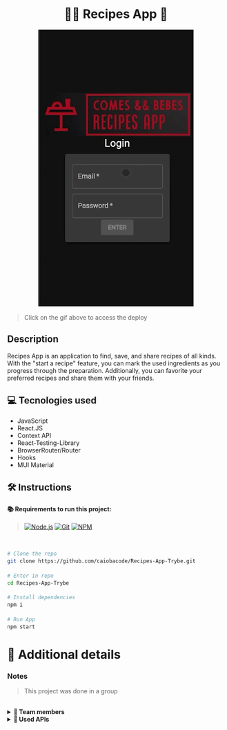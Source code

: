 <h1 align="center">👨‍🍳  Recipes App  📱</h1>

<div align="center">
<a href="https://recipes-app-trybe.vercel.app" target="_blank"><img  alt="muscle-mastery-gif" src="./recipes.gif"></a>
</div>

> Click on the gif above to access the deploy

## Description
<p>Recipes App is an application to find, save, and share recipes of all kinds. With the "start a recipe" feature, you can mark the used ingredients as you progress through the preparation. Additionally, you can favorite your preferred recipes and share them with your friends.</p>

## 💻 Tecnologies used
- JavaScript
- React.JS
- Context API
- React-Testing-Library
- BrowserRouter/Router
- Hooks
- MUI Material

## 🛠️ Instructions
#### 📚 Requirements to run this project:
> [![Node.js][Node.js]][Node.js-url]
[![Git][Git]][Git-url]
[![NPM][NPM]][NPM-url]

<br>


```bash
# Clone the repo
git clone https://github.com/caiobacode/Recipes-App-Trybe.git

# Enter in repo
cd Recipes-App-Trybe

# Install dependencies
npm i

# Run App
npm start
```

[Node.js]: https://img.shields.io/badge/-Node.js-80BC02?style=for-the-badge&logo=node.js&logoColor=black
[Node.js-url]: https://nodejs.org/en
[Git]: https://img.shields.io/badge/Git-F05033?style=for-the-badge&logo=git&logoColor=white
[Git-url]: https://git-scm.com
[NPM]: https://img.shields.io/badge/NPM-CC3534?style=for-the-badge&logo=npm&logoColor=white
[NPM-url]: https://www.npmjs.com

# 🔎 Additional details

### Notes
>This project was done in a group

<br>
 <details>
    <summary><strong>👥 Team members</strong></summary>

- [Sérgio Ruza](https://github.com/sergioruza);
- [Lilian Alves Durães](https://github.com/LilianAlvesDuraes);
- [Fernando Barreto Costa](https://github.com/fernando-costa);
- [Arthur Debiasi](https://github.com/arthur-debiasi);
  
  </details>

  <details>
    <summary><strong>🔗 Used APIs</strong></summary>
+ [TheMealDB-API](https://www.themealdb.com/) -  API usada.
+ [TheCocktailDB-API](https://www.thecocktaildb.com/) -  API usada.
  </details>